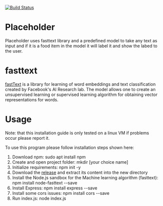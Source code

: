 [![Build Status](https://app.travis-ci.com/FahadAT/Placeholder.svg?branch=master)](https://app.travis-ci.com/FahadAT/Placeholder)
# Placeholder 
 Placeholder uses fasttext library and a predefined model to take any text as input and if it is a food item in the model it will label it and show the labed to the user.
 # fasttext
 [fastText](https://github.com/facebookresearch/fastText) is a library for learning of word embeddings and text classification created by Facebook's AI Research lab. The model allows one to create an unsupervised learning or supervised learning algorithm for obtaining vector representations for words.
 # Usage
 Note: that this installation guide is only tested on a linux VM if problems occur please report it.
 
 To use this program please follow installation steps shown here:
1. Download npm: sudo apt install npm
2. Create and open project folder: mkdir [your choice name]
3. Initialize requirements: npm init -y
4. Download the [release](https://github.com/FahadAT/Placeholder/releases/tag/v0.0.0) and extract its content into the new directory
5. Install the Node.js sandbox for the Machine learning algorithm (fasttext): npm install node-fasttext --save
6. Install Express: npm install express --save
7. Install some cors issues: npm install cors --save
8. Run index.js: node index.js
